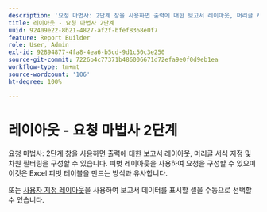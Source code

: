 ```yaml
---
description: '요청 마법사: 2단계 창을 사용하면 출력에 대한 보고서 레이아웃, 머리글 서식 지정 및 차원 필터링을 구성할 수 있습니다. 피벗 레이아웃을 사용하여 요청을 구성할 수 있으며 이것은 Excel 피벗 테이블을 만드는 방식과 유사합니다.'
title: 레이아웃 - 요청 마법사 2단계
uuid: 92409e22-8b21-4827-af2f-bfef8368e0f7
feature: Report Builder
role: User, Admin
exl-id: 92894877-4fa8-4ea6-b5cd-9d1c50c3e250
source-git-commit: 7226b4c77371b486006671d72efa9e0f0d9eb1ea
workflow-type: tm+mt
source-wordcount: '106'
ht-degree: 100%

---
```


# 레이아웃 - 요청 마법사 2단계

요청 마법사: 2단계 창을 사용하면 출력에 대한 보고서 레이아웃, 머리글 서식 지정 및 차원 필터링을 구성할 수 있습니다. 피벗 레이아웃을 사용하여 요청을 구성할 수 있으며 이것은 Excel 피벗 테이블을 만드는 방식과 유사합니다.

또는 [사용자 지정 레이아웃](/help/analyze/report-builder/layout/configure-the-custom-layout.md)을 사용하여 보고서 데이터를 표시할 셀을 수동으로 선택할 수 있습니다.
